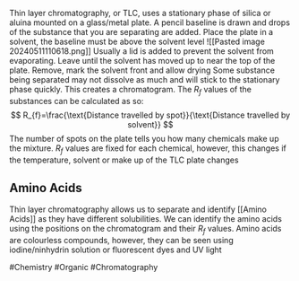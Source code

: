 Thin layer chromatography, or TLC, uses a stationary phase of silica or aluina mounted on a glass/metal plate. A pencil baseline is drawn and drops of the substance that you are separating are added. Place the plate in a solvent, the baseline must be above the solvent level
![[Pasted image 20240511110618.png]]
Usually a lid is added to prevent the solvent from evaporating. Leave until the solvent has moved up to near the top of the plate. Remove, mark the solvent front and allow drying
Some substance being separated may not dissolve as much and will stick to the stationary phase quickly. This creates a chromatogram. The $R_{f}$ values of the substances can be calculated as so:
$$
R_{f}=\frac{\text{Distance travelled by spot}}{\text{Distance travelled by solvent}}
$$
The number of spots on the plate tells you how many chemicals make up the mixture. $R_{f}$ values are fixed for each chemical, however, this changes if the temperature, solvent or make up of the TLC plate changes

## Amino Acids
Thin layer chromatography allows us to separate and identify [[Amino Acids]] as they have different solubilities. We can identify the amino acids using the positions on the chromatogram and their $R_{f}$ values. Amino acids are colourless compounds, however, they can be seen using iodine/ninhydrin solution or fluorescent dyes and UV light

#Chemistry #Organic #Chromatography 